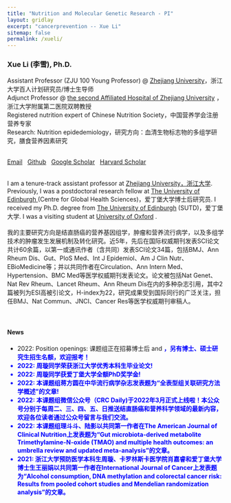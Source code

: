 ```yaml
---
title: "Nutrition and Molecular Genetic Research - PI"
layout: gridlay
excerpt: "cancerprevention -- Xue Li"
sitemap: false
permalink: /xueli/
---  
```

  
  

<h3>Xue Li (李雪), Ph.D.</h3>

Assistant Professor (ZJU 100 Young Professor) @ [Zhejiang University](https://www.zju.edu.cn/)，浙江大学百人计划研究员/博士生导师<br>
Adjunct Professor @ <a href="http://www.z2hospital.com/">the second Affiliated Hospital of Zhejiang University</a> ，浙江大学附属第二医院双聘教授<br>
Registered nutrition expert of Chinese Nutrition Society，中国营养学会注册营养专家<br>
Research: Nutrition epidedemiology，研究方向：血清生物标志物的多组学研究，膳食营养因素研究<br>
<br>

<a href="mailto:xueli157@zju.edu.cn">Email</a> &nbsp;
<a href="http://github.com/jiesutd">Github</a> &nbsp;
<a href="https://scholar.google.com.sg/citations?user=zHidLmYAAAAJ&amp;hl=en&amp;authuser=1">Google Scholar</a> &nbsp;
<a href="https://scholar.harvard.edu/jieyang">Harvard Scholar</a>
    
<!-- <font color="red"><b>I am on the academic job market this year.</b> </font> 
<br> -->
<br>
I am a tenure-track assistant professor at <a href="https://www.zju.edu.cn/">Zhejiang University，浙江大学</a>. Previously, I was a postdoctoral research fellow at <a href="https://www.harvard.edu/">The University of Edinburgh </a> (Centre for Global Health Sciences)，爱丁堡大学博士后研究员. I received my Ph.D. degree from <a href="http://www.sutd.edu.sg/">The University of Edinburgh</a> (SUTD)，爱丁堡大学. I was a visiting student at <a href="http://www.ox.ac.uk/">University of Oxford</a> . <br> 

<br>
 我的主要研究方向是结直肠癌的营养基因组学，肿瘤和营养流行病学，以及多组学技术的肿瘤发生发展机制及转化研究。近5年，先后在国际权威期刊发表SCI论文共计60余篇，以第一或通讯作者（含共同）发表SCI论文34篇，包括BMJ、Ann Rheum Dis、Gut、PloS Med、Int J Epidemiol、Am J Clin Nutr、EBioMedicine等；并以共同作者在Circulation、Ann Intern Med、Hypertension、BMC Med等医学权威期刊发表论文。论文被包括Nat Genet、Nat Rev Rheum、Lancet Rheum、Ann Rheum Dis在内的多种杂志引用，其中2篇被列为ESI高被引论文，H-index为22，研究成果受到国际同行的广泛关注，担任BMJ、Nat Commun、JNCI、Cancer Res等医学权威期刊审稿人。<br>

<br>


<br>
<h4>News</h4>
<ul>
  <li>2022: Position openings: 课题组正在招募博士后</a> </font></b> and <b><font color="blue">，另有博士、硕士研究生招生名额，欢迎报考！ </li>
  <li>2022: 周璇同学荣获浙江大学优秀本科生毕业论文! </li>
  <li>2022: 周璇同学获爱丁堡大学全额PhD奖学金! </li>
  <li>2022: 本课题组蒋方圆在中华流行病学杂志发表题为“全表型组关联研究方法学概述”的文章! </li>
  <li>2022: 本课题组微信公众号（CRC Daily)于2022年3月正式上线啦！本公众号分别于每周二、三、四、五、日推送结直肠癌和营养科学领域的最新内容，欢迎各位读者通过公众号留言与我们交流。 </li>
  <li>2022: 本课题组理斗斗、陆影以共同第一作者在The American Journal of Clinical Nutrition上发表题为“Gut microbiota-derived metabolite Trimethylamine-N-oxide (TMAO) and multiple health outcomes: an umbrella review and updated meta-analysis”的文章。 </li>
  <li>2021:  浙江大学预防医学本科生周璇、卡罗林斯卡医学院肖嘉睿和爱丁堡大学博士生王丽娟以共同第一作者在International Journal of Cancer上发表题为“Alcohol consumption, DNA methylation and colorectal cancer risk: Results from pooled cohort studies and Mendelian randomization analysis”的文章。 </li>
 <!--  <li>2018-Sep:  <font color="red">I graduate! <a href="img/person/Graduate.jpeg">Pic</a></font>  </li>
   <li>2018-Sep:  Glad to be ranked as Top 3 Python GitHub developers in Singapore by <a href="http://git-awards.com/users?country=singapore&language=python">git-awards</a>.</li>
  <li>2018-Aug:  Honored to be recognized as the Outstanding Reviewer at ACL 2018 and COLING 2018.</li>
  <li>2018-Jul:  Our <a href="https://arxiv.org/abs/1711.03759">YEDDA</a> system has won the <font color="red"> Best Demonstration Paper Nomination in ACL 2018. </font> </li>
  <li>2018-Jun:  Our paper "<a href="https://arxiv.org/abs/1806.04470">Design Challenges and Misconceptions in Neural Sequence Labeling</a>" receives <font color="red"><b>COLING 2018 Best Paper Award!</b> </font> </li> -->
<!--   <li>2018-May:  One paper has been accepted by COLING 2018.</li>
  <li>2018-May:  Three papers have been accepted by ACL 2018 (1 long + 2 demo; all first/co-first author), see you at Melbourne!</li>
  <li>2018-Apr:  I am going to visit the <a href="http://www.ox.ac.uk/"> University of Oxford</a> in May. Excited!</li>
  <li>2018-Feb:  Glad to serve as PC member for COLING 2018 and NLPCC 2018.</li>
  <li>2017-Nov:  Glad to serve as PC member for ACL 2018.</li>
  <li>2017-Jun:  One paper has been accepted by RANLP 2017 as regular paper, accepted rate: 14%.</li>
  <li>2017-Apr:  One paper has been accepted by CoNLL 2017.</li>
  <li>2017-Mar:  Two papers have been accepted by ACL 2017 as long paper. </li> -->
</ul>

<!-- <br/>
<h4>Education and Experience</h4>
<ul>
  <li><b>2020-present:  <a href="https://www.zju.edu.cn/">Zhejiang University</a>, Hangzhou, China.</b> </li>
  Assistant Professor (ZJU100 Young Professor, 百人计划研究员).<br>
  <I>Research: AI for medicine and public health.</I><br>
  <li><b>2018-2020:  <a href="https://www.harvard.edu/">Harvard University</a> (Harvard Medical School & BWH), Boston, USA.</b> </li>
  Postdoctoral Research Fellow.<br>
  <I>Research: Medical and clinical NLP, AI for healthcare.</I><br>
  <li><b>2014-2018:  <a href="http://www.sutd.edu.sg/">Singapore University of Technology and Design</a>, Singapore.</b></li>
  Ph.D. in Computer Science. <br>
  <I>Research: Deep learning for NLP, Deep Sequence Models.</I> <br>
  <I>ISTD Best Dissertation Award</I>
  <li><b>2018-2018:  <a href="http://www.ox.ac.uk/">University of Oxford</a>, Oxford, UK.</b></li>   
  Visiting Ph.D. Student. <br>
  <I>Research: NLP for finance analysis.</I> 
  <li><b>2011-2014:  <a href="http://english.ucas.ac.cn/">University of Chinese Academy of Sciences</a>, Beijing, China. </b></li>
  Master in Microelectronics.<br>
  <I>Research: Graphene based transistor.</I>
  <li><b>2007-2011:  <a href="http://www.cqu.edu.cn/">Chongqing University</a>, Chongqing, China. </b></li>
  Bachelor in Electronics, honour class. <br>
  Bachelor in Physics (double degree).
</ul> -->
